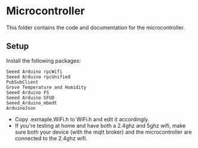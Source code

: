 # Microcontroller

This folder contains the code and documentation for the microcontroller.

## Setup

Install the following packages:

```
Seeed Arduino rpcWifi
Seeed Arduino rpcUnified
PubSubClient
Grove Temperature and Humidity
Seeed Arduino FS
Seeed Arduino SFUD
Seeed_Arduino_mbedt
ArduinoJson
```

- Copy .exmaple.WiFi.h to WiFi.h and edit it accordingly.
- If you're testing at home and have both a 2.4ghz and 5ghz wifi, make sure both your device (with the mqtt broker) and the microcontroller are connected to the 2.4ghz wifi.
